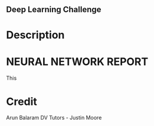## Deep Learning Challenge ##


# Description








# NEURAL NETWORK REPORT #

This 




# Credit

Arun Balaram
DV Tutors - Justin Moore
